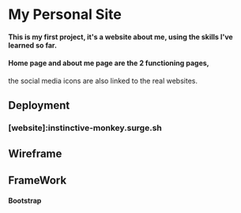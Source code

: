 # My Personal Site
#### This is my first project, it's a website about me, using the skills I've learned so far.
#### Home page and about me page are the 2 functioning pages,
the social media icons are also linked to the real websites.

## Deployment
### [website]:instinctive-monkey.surge.sh

## Wireframe

## FrameWork

#### Bootstrap
